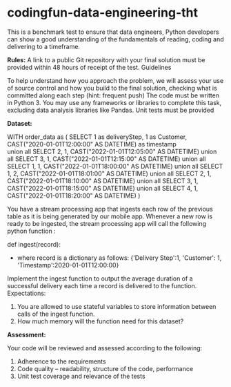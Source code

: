 # codingfun-data-engineering-tht

This is a benchmark test to ensure that data engineers, Python developers can show a good understanding of the fundamentals of reading, coding and delivering to a timeframe.

**Rules:**
A link to a public Git repository with your final solution must be provided within 48 hours of receipt of the test. Guidelines

To help understand how you approach the problem, we will assess your use of source control and how you build to the final solution, checking what is committed along each step (hint: frequent push)
The code must be written in Python 3.
You may use any frameworks or libraries to complete this task, excluding data analysis libraries like Pandas.
Unit tests must be provided

**Dataset:**

WITH order_data as (
SELECT 1 as deliveryStep, 1 as Customer, CAST("2020-01-01T12:00:00" AS DATETIME) as timestamp      
union all
SELECT 2, 1, CAST("2022-01-01T12:05:00" AS DATETIME)
union all
SELECT 3, 1, CAST("2022-01-01T12:15:00" AS DATETIME)
union all 
SELECT 1, 1, CAST("2022-01-01T18:00:00" AS DATETIME)
union all 
SELECT 1, 2, CAST("2022-01-01T18:01:00" AS DATETIME)
union all
SELECT 2, 1, CAST("2022-01-01T18:10:00" AS DATETIME)
union all
SELECT 3, 1, CAST("2022-01-01T18:15:00" AS DATETIME)
union all
SELECT 4, 1, CAST("2022-01-01T18:20:00" AS DATETIME)
)

You have a stream processing app that ingests each row of the previous table as it is being generated by our mobile app. Whenever a new row is ready to be ingested, the stream processing app will call the following python function :


def ingest(record):

- where record is a dictionary as follows:
{'Delivery Step':1, 'Customer': 1, 'Timestamp':2020-01-01T12:00:00}

Implement the ingest function to output the average duration of a successful delivery each time a record is delivered to the function.
Expectations:
1. You are allowed to use stateful variables to store information between calls of the
ingest function.
2. How much memory will the function need for this dataset?

**Assessment:**

Your code will be reviewed and assessed according to the following:

1. Adherence to the requirements
2. Code quality – readability, structure of the code, performance
3. Unit test coverage and relevance of the tests
